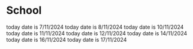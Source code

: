 # School
today date is 7/11/2024
today date is 8/11/2024
today date is 10/11/2024
today date is 11/11/2024
today date is 12/11/2024
today date is 14/11/2024
today date is 16/11/2024
today date is 17/11/2024


